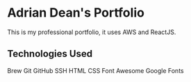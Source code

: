 # Adrian Dean's Portfolio

This is my professional portfolio, it uses AWS and ReactJS.

## Technologies Used

Brew
Git
GitHub
SSH
HTML
CSS
Font Awesome
Google Fonts
